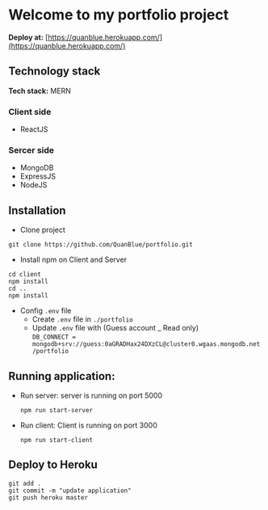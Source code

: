 # Welcome to my portfolio project
**Deploy at:** [https://quanblue.herokuapp.com/](https://quanblue.herokuapp.com/)

## Technology stack
**Tech stack:** MERN 

### Client side
- ReactJS
### Sercer side
- MongoDB
- ExpressJS
- NodeJS


## Installation  
- Clone project 
```
git clone https://github.com/QuanBlue/portfolio.git
```

- Install npm on Client and Server
```
cd client
npm install
cd ..
npm install
```

- Config `.env` file
  - Create `.env` file in `./portfolio`
  - Update `.env` file with (Guess account _ Read only)  
  `DB_CONNECT = mongodb+srv://guess:0aGRADHax24DXzCL@cluster0.wgaas.mongodb.net/portfolio`  
  

## Running application:
  - Run server: server is running on port 5000  
    ```
    npm run start-server
    ```
  - Run client: Client is running on port 3000  
    ```
    npm run start-client 
    ```


## Deploy to Heroku
```
git add .
git commit -m "update application"
git push heroku master
```



